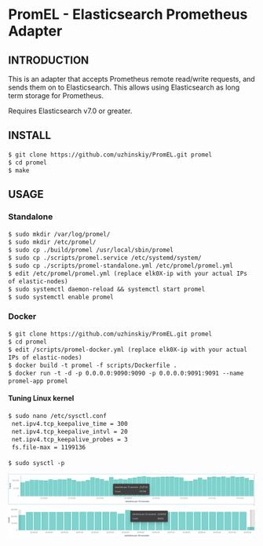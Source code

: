 # PromEL - Elasticsearch Prometheus Adapter #

## INTRODUCTION ##
This is an adapter that accepts Prometheus remote read/write requests, and sends them on to Elasticsearch. This allows using Elasticsearch as long term storage for Prometheus.

Requires Elasticsearch v7.0 or greater.


## INSTALL ##

    $ git clone https://github.com/uzhinskiy/PromEL.git promel
    $ cd promel
    $ make

## USAGE ##

### Standalone ###

	$ sudo mkdir /var/log/promel/
	$ sudo mkdir /etc/promel/
	$ sudo cp ./build/promel /usr/local/sbin/promel
	$ sudo cp ./scripts/promel.service /etc/systemd/system/
	$ sudo cp ./scripts/promel-standalone.yml /etc/promel/promel.yml
	$ edit /etc/promel/promel.yml (replace elk0X-ip with your actual IPs of elastic-nodes)
	$ sudo systemctl daemon-reload && systemctl start promel
	$ sudo systemctl enable promel

### Docker ###

    $ git clone https://github.com/uzhinskiy/PromEL.git promel
    $ cd promel
    $ edit /scripts/promel-docker.yml (replace elk0X-ip with your actual IPs of elastic-nodes)
    $ docker build -t promel -f scripts/Dockerfile .
    $ docker run -t -d -p 0.0.0.0:9090:9090 -p 0.0.0.0:9091:9091 --name promel-app promel

#### Tuning Linux kernel ####

    $ sudo nano /etc/sysctl.conf
     net.ipv4.tcp_keepalive_time = 300
     net.ipv4.tcp_keepalive_intvl = 20
     net.ipv4.tcp_keepalive_probes = 3
     fs.file-max = 1199136

    $ sudo sysctl -p


![Peak load ~ 12000 doc/sec](https://raw.githubusercontent.com/uzhinskiy/PromEL/master/docs/images/kibana_discovery_state.png)
![Normal load ~ 1000 doc/sec](https://raw.githubusercontent.com/uzhinskiy/PromEL/master/docs/images/kibana_discovery_state_2.png)
